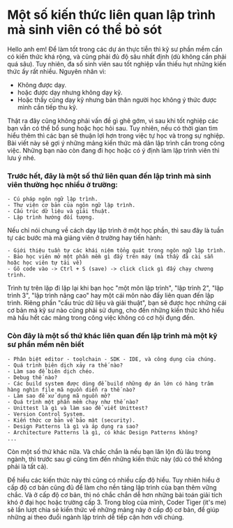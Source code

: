 # **Một số kiến thức liên quan lập trình mà sinh viên có thể bỏ sót**

Hello anh em! Để làm tốt trong các dự án thực tiễn thì kỹ sư phần mềm cần có kiến thức khá rộng, và cũng phải đủ độ sâu nhất định (dù không cần phải quá sâu). Tuy nhiên, đa số sinh viên sau tốt nghiệp vẫn thiếu hụt những  kiến thức ấy rất nhiều. Nguyên nhân vì:
- Không được dạy.
- hoặc được dạy nhưng không dạy kỹ.
- Hoặc thầy cũng dạy kỹ nhưng bản thân người học không ý thức được mình cần tiếp thu kỹ.

Thật ra đây cũng không phải vấn đề gì ghê gớm, vì sau khi tốt nghiệp các bạn vẫn có thể bổ sung hoặc học hỏi sau. Tuy nhiên, nếu có thời gian tìm hiểu thêm thì các bạn sẽ thuận lợi hơn trong việc tự học và trong sự nghiệp. Bài viết này sẽ gợi ý những mảng kiến thức mà dân lập trình cần trong công việc. Những bạn nào còn đang đi học hoặc có ý định làm lập trình viên thì lưu ý nhé.

### **Trước hết, đây là một số thứ liên quan đến lập trình mà sinh viên thường học nhiều ở trường:**
```
- Cú pháp ngôn ngữ lập trình.
- Thư viện cơ bản của ngôn ngữ lập trình.
- Cấu trúc dữ liệu và giải thuật.
- Lập trình hướng đối tượng.
```

Nếu chỉ nói chung về cách dạy lập trình ở một học phần, thì sau đây là tuần tự các bước mà mà giảng viên ở trường hay tiến hành:
```
- Giới thiệu tuần tự các khái niệm tổng quát trong ngôn ngữ lập trình.
- Bảo học viên mở một phần mềm gì đấy trên máy (mà thầy đã cài sẵn hoặc học viên tự tải về)
- Gõ code vào -> Ctrl + S (save) -> click click gì đấy chạy chương trình.
```

Trình tự trên lặp đi lặp lại khi bạn học "một môn lập trình", "lập trình 2", "lập trình 3", "lập trình nâng cao" hay một cái môn nào đấy liên quan đến lập trình. Riêng phần "cấu trúc dữ liệu và giải thuật", bạn sẽ được học những cái cơ bản mà kỹ sư nào cũng phải sử dụng, cho đến những kiến thức khó hiểu mà hầu hết các mảng trong công việc không có cơ hội đụng đến.


### **Còn đây là một số thứ khác liên quan đến lập trình mà một kỹ sư phần mềm nên biết**
```
- Phân biệt editor - toolchain - SDK - IDE, và công dụng của chúng.
- Quá trình biên dịch xảy ra thế nào?
- Làm sao để biên dịch chéo.
- Debug thế nào?
- Các build system được dùng để build những dự án lớn có hàng trăm hàng nghìn file mã nguồn diễn ra thế nào?
- Làm sao để xử dụng mã nguồn mở?
- Quá trình một phần mềm chạy như thế nào?
- Unittest là gì và làm sao để viết Unittest?
- Version Control System.
- Kiến thức cơ bản về bảo mật (security).
- Design Patterns là gì và áp dụng ra sao?
- Architecture Patterns là gì, có khác Design Patterns không?
...
```

Còn một số thứ khác nữa. Và chắc chắn là nếu bạn lăn lộn đủ lâu trong ngành, thì trước sau gì cũng tìm đến những kiến thức này (dù có thể không phải là tất cả). 

Để hiểu các kiến thức này thì cũng có nhiều cấp độ hiểu. Tuy nhiên hiểu ở cấp độ cơ bản cũng đủ để làm cho nền tảng lập trình của bạn thêm vững chắc. Và ở cấp độ cơ bản, thì nó chắc chắn dễ hơn những bài toán giải tích khó ở đại học hoặc trường cấp 3. Trong blog của mình, Coder Tiger (it's me) sẽ lần lượt chia sẻ kiến thức về những mảng này ở cấp độ cơ bản, để giúp những ai theo đuổi ngành lập trình dễ tiếp cận hơn với chúng.